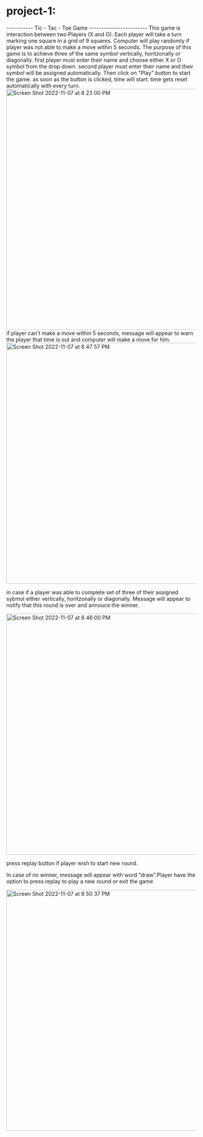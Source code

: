 # project-1:
----------- Tic - Tac - Toe Game ------------------------
This game is interaction between two Players (X and O). 
Each player will take a turn marking one square in a grid of 9 squares.
Computer will play randomly if player was not able to make a move within 5 seconds.
The purpose of this game is to achieve three of the same symbol vertically, horitzonally or diagonally.
first player must enter their name and choose either X or O symbol from the drop down.
second player must enter their name and their symbol will be assigned automatically.
Then click on "Play" button to start the game.
as soon as the button is clicked, time will start.
time gets reset automatically with every turn.
<img width="638" alt="Screen Shot 2022-11-07 at 8 23 00 PM" src="https://user-images.githubusercontent.com/113655954/200452086-e0d1d65e-d412-4f19-bf3a-2e1db1521cbc.png">
if player can't make a move within 5 seconds, message will appear to warn the player that time is out and computer will make a move for him.
<img width="638" alt="Screen Shot 2022-11-07 at 8 47 57 PM" src="https://user-images.githubusercontent.com/113655954/200453947-3e38fd71-dffb-4a5b-8b3d-c84e75113e65.png">

in case if a player was able to complete set of three of their assigned sybmol either vertically, horitzonally or diagonally. Message will appear to notify that this round is over and annouce the winner. 

<img width="638" alt="Screen Shot 2022-11-07 at 8 46 00 PM" src="https://user-images.githubusercontent.com/113655954/200453720-f87cbf10-a6d6-43d2-9db2-a19b9d9575c7.png">

press replay button if player wish to start new round.

In case of no winner, message will appear with word "draw".Player have the option to press replay to play a new round or exit the game

<img width="638" alt="Screen Shot 2022-11-07 at 8 50 37 PM" src="https://user-images.githubusercontent.com/113655954/200454228-bd172653-fbd9-4e77-b232-cbd83e615f38.png">
